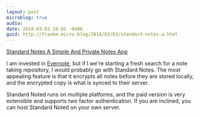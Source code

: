 ```yaml
---
layout: post
microblog: true
audio: 
date: 2018-03-03 18:01 -0400
guid: http://frankm.micro.blog/2018/03/03/standard-notes-a.html
---
```

[Standard Notes A Simple And Private Notes App](https://standardnotes.org/)

I am invested in [Evernote](https://evernote.com/), but if I we're starting a fresh search for a note taking repository, I would probably go with Standard Notes. The most appealing feature is that it encrypts all notes before they are stored locally, and the encrypted copy is what is synced to their server. 

Standard Noted runs on multiple platforms, and the paid version is very extensible and supports two factor authentication. If you are inclined, you can host Standard Noted on your own server. 
